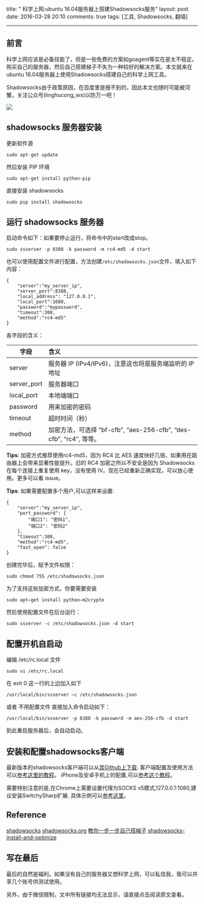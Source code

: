 title: " 科学上网:ubuntu 16.04服务器上搭建Shadowsocks服务"
layout: post
date: 2016-03-28 20:10
comments: true
tags: [工具, Shadowsocks, 翻墙]

---

## 前言

科学上网应该是必备技能了，但是一些免费的方案如goagent等实在是太不稳定。购买自己的服务器，然后自己搭建梯子不失为一种较好的解决方案。本文就来在ubuntu 16.04服务器上使用Shadowsocks搭建自己的科学上网工具。

Shadowsocks由于政策原因，在百度里是搜不到的，因此本文也随时可能被河蟹，关注公众号(linghucong_wx)以防万一吧！

![](http://7xsxyo.com1.z0.glb.clouddn.com/qrcode_for_gh_bf8431032a79_860.jpg)

## shadowsocks 服务器安装

更新软件源
```shell
sudo apt-get update
```
然后安装 PIP 环境
```shell
sudo apt-get install python-pip
```
直接安装 shadowsocks
```
sudo pip install shadowsocks
```
## 运行 shadowsocks 服务器

启动命令如下：如果要停止运行，将命令中的start改成stop。
```
sudo ssserver -p 8388 -k password -m rc4-md5 -d start
```
也可以使用配置文件进行配置，方法创建`/etc/shadowsocks.json`文件，填入如下内容：
```
{
    "server":"my_server_ip",
    "server_port":8388,
    "local_address": "127.0.0.1",
    "local_port":1080,
    "password":"mypassword",
    "timeout":300,
    "method":"rc4-md5"
}
```
各字段的含义：

| 字段           |      含义     |
|---------------|:-------------|
| server        | 服务器 IP (IPv4/IPv6)，注意这也将是服务端监听的 IP 地址|
| server_port   | 服务器端口                                                     |
| local_port    | 本地端端口                                                      |
| password      | 用来加密的密码                                                   |
| timeout       | 超时时间（秒）                                                   |
| method        | 加密方法，可选择 “bf-cfb”, “aes-256-cfb”, “des-cfb”, “rc4″, 等等。 |

**Tips**: 加密方式推荐使用rc4-md5，因为 RC4 比 AES 速度快好几倍，如果用在路由器上会带来显著性能提升。旧的 RC4 加密之所以不安全是因为 Shadowsocks 在每个连接上重复使用 key，没有使用 IV。现在已经重新正确实现，可以放心使用。更多可以看 issue。

**Tips**: 如果需要配置多个用户,可以这样来设置:
```
{
    "server":"my_server_ip",
    "port_password": {
        "端口1": "密码1",
        "端口2": "密码2"
    },
    "timeout":300,
    "method":"rc4-md5",
    "fast_open": false
}
```

创建完毕后，赋予文件权限：
```
sudo chmod 755 /etc/shadowsocks.json
```
为了支持这些加密方式，你要需要安装
```
sudo apt–get install python–m2crypto
```
然后使用配置文件在后台运行：
```
sudo ssserver -c /etc/shadowsocks.json -d start
```
## 配置开机自启动

编辑 /etc/rc.local 文件
```
sudo vi /etc/rc.local
```
在 exit 0 这一行的上边加入如下
```
/usr/local/bin/ssserver –c /etc/shadowsocks.json
```
或者 不用配置文件 直接加入命令启动如下：
```
/usr/local/bin/ssserver -p 8388 -k password -m aes-256-cfb -d start
```
到此重启服务器后，会自动启动。

## 安装和配置shadowsocks客户端

最新版本的shadowsocks客户端可以从[其Github上下载](https://github.com/shadowsocks/shadowsocks/wiki/Shadowsocks-%E4%BD%BF%E7%94%A8%E8%AF%B4%E6%98%8E).
客户端配置及使用方法可以[参考这里的教程](http://www.ishadowsocks.org/)。
iPhone及安卓手机上的配置,可以[参考这个教程](http://www.jianshu.com/p/08ba65d1f91a)。

需要特别注意的是,在Chrome上需要设置代理为SOCKS v5模式,127.0.0.1:1080,建议安装SwitchySharp扩展. 具体示例可以[参考这里](http://shadowkong.com/archives/1802)。

## Reference
[shadowsocks](https://github.com/shadowsocks/shadowsocks)
[shadowsocks.org](https://shadowsocks.org/)
[教你一步一步自己搭梯子](https://www.douban.com/note/534175318/)
[shadowsocks-install-and-optimize](http://wuchong.me/blog/2015/02/02/shadowsocks-install-and-optimize/)

## 写在最后

最后的自然是福利。如果没有自己的服务器又想科学上网，可以私信我，我可以共享几个账号供测试使用。

另外，由于微信限制，文中所有链接均无法显示，请直接点击阅读原文查看。




